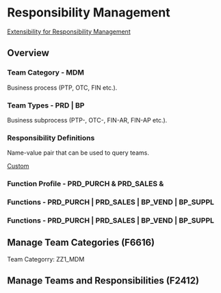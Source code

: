 # Responsibility Management

[Extensibility for Responsibility Management](https://help.sap.com/docs/SAP_S4HANA_ON-PREMISE/8308e6d301d54584a33cd04a9861bc52/be4c7a10997646cea7cecccf891c98f8.html)

## Overview

### Team Category - MDM

Business process (PTP, OTC, FIN etc.).

### Team Types - PRD | BP

Business subprocess (PTP-, OTC-, FIN-AR, FIN-AP etc.).

### Responsibility Definitions

Name-value pair that can be used to query teams.

[Custom](https://help.sap.com/docs/SAP_S4HANA_ON-PREMISE/8308e6d301d54584a33cd04a9861bc52/aca8c2682d284f2185873b14f838f7eb.html)

### Function Profile - PRD_PURCH & PRD_SALES & 

### Functions - PRD_PURCH | PRD_SALES | BP_VEND | BP_SUPPL

### Functions - PRD_PURCH | PRD_SALES | BP_VEND | BP_SUPPL

## Manage Team Categories (F6616)

Team Categorry: ZZ1_MDM

## Manage Teams and Responsibilities (F2412)

